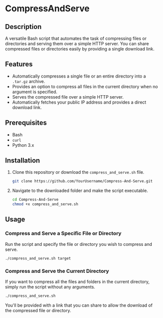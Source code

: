 # CompressAndServe

## Description
A versatile Bash script that automates the task of compressing files or directories and serving them over a simple HTTP server. You can share compressed files or directories easily by providing a single download link.

## Features
- Automatically compresses a single file or an entire directory into a `.tar.gz` archive.
- Provides an option to compress all files in the current directory when no argument is specified.
- Serves the compressed file over a simple HTTP server.
- Automatically fetches your public IP address and provides a direct download link.

## Prerequisites
- Bash
- `curl`
- Python 3.x

## Installation

1. Clone this repository or download the `compress_and_serve.sh` file.
    ```bash
    git clone https://github.com/YourUsername/Compress-And-Serve.git
    ```

2. Navigate to the downloaded folder and make the script executable.
    ```bash
    cd Compress-And-Serve
    chmod +x compress_and_serve.sh
    ```

## Usage

### Compress and Serve a Specific File or Directory
Run the script and specify the file or directory you wish to compress and serve.
```bash
./compress_and_serve.sh target
```

### Compress and Serve the Current Directory
If you want to compress all the files and folders in the current directory, simply run the script without any arguments.
```bash
./compress_and_serve.sh
```

You'll be provided with a link that you can share to allow the download of the compressed file or directory.
